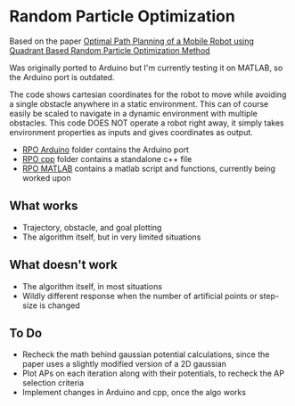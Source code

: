 # Random Particle Optimization

Based on the paper [Optimal Path Planning of a Mobile Robot using Quadrant Based Random Particle Optimization Method](https://www.researchgate.net/publication/325170465_Optimal_Path_Planning_of_a_Mobile_Robot_using_Quadrant_Based_Random_Particle_Optimization_Method)

Was originally ported to Arduino but I'm currently testing it on MATLAB, so the Arduino port is outdated.

The code shows cartesian coordinates for the robot to move while avoiding a single obstacle anywhere in a static environment. This can of course easily be scaled to navigate in a dynamic environment with multiple obstacles. 
This code DOES NOT operate a robot right away, it simply takes environment properties as inputs and gives coordinates as output. 

- [RPO Arduino](https://github.com/usmanmehmood55/Random-Particle-Optimization/tree/master/RPO%20Arduino) folder contains the Arduino port
- [RPO cpp](https://github.com/usmanmehmood55/Random-Particle-Optimization/tree/master/RPO%20cpp) folder contains a standalone c++ file
- [RPO MATLAB](https://github.com/usmanmehmood55/Random-Particle-Optimization/tree/master/RPO%20MATLAB) contains a matlab script and functions, currently being worked upon

## What works
- Trajectory, obstacle, and goal plotting
- The algorithm itself, but in very limited situations

## What doesn't work
- The algorithm itself, in most situations
- Wildly different response when the number of artificial points or step-size is changed

## To Do
- Recheck the math behind gaussian potential calculations, since the paper uses a slightly modified version of a 2D gaussian
- Plot APs on each iteration along with their potentials, to recheck the AP selection criteria
- Implement changes in Arduino and cpp, once the algo works